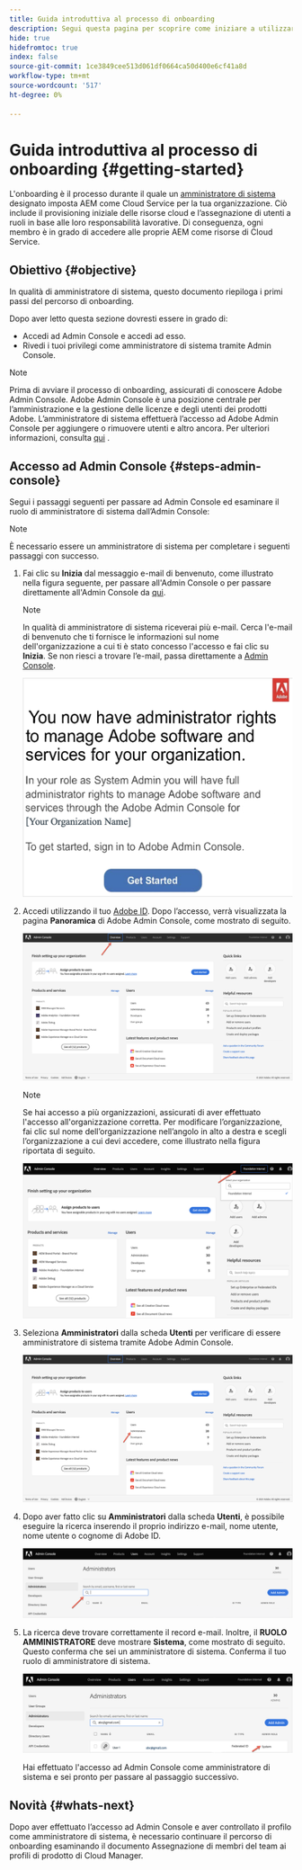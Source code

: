 ```yaml
---
title: Guida introduttiva al processo di onboarding
description: Segui questa pagina per scoprire come iniziare a utilizzare il percorso di onboarding
hide: true
hidefromtoc: true
index: false
source-git-commit: 1ce3849cee513d061df0664ca50d400e6cf41a8d
workflow-type: tm+mt
source-wordcount: '517'
ht-degree: 0%

---
```


# Guida introduttiva al processo di onboarding {#getting-started}

L&#39;onboarding è il processo durante il quale un [amministratore di sistema ](https://experienceleague.adobe.com/docs/experience-manager-cloud-service/onboarding/onboarding-concepts/system-administrator.html?lang=en) designato imposta AEM come Cloud Service per la tua organizzazione. Ciò include il provisioning iniziale delle risorse cloud e l’assegnazione di utenti a ruoli in base alle loro responsabilità lavorative. Di conseguenza, ogni membro è in grado di accedere alle proprie AEM come risorse di Cloud Service.

## Obiettivo {#objective}

In qualità di amministratore di sistema, questo documento riepiloga i primi passi del percorso di onboarding.

Dopo aver letto questa sezione dovresti essere in grado di:

* Accedi ad Admin Console e accedi ad esso.
* Rivedi i tuoi privilegi come amministratore di sistema tramite Admin Console.

>[!NOTE]
>Prima di avviare il processo di onboarding, assicurati di conoscere Adobe Admin Console. Adobe Admin Console è una posizione centrale per l’amministrazione e la gestione delle licenze e degli utenti dei prodotti Adobe. L’amministratore di sistema effettuerà l’accesso ad Adobe Admin Console per aggiungere o rimuovere utenti e altro ancora. Per ulteriori informazioni, consulta [qui](https://experienceleague.adobe.com/docs/experience-manager-cloud-service/onboarding/onboarding-concepts/admin-console.html?lang=en) .


## Accesso ad Admin Console {#steps-admin-console}

Segui i passaggi seguenti per passare ad Admin Console ed esaminare il ruolo di amministratore di sistema dall’Admin Console:

>[!NOTE]
>È necessario essere un amministratore di sistema per completare i seguenti passaggi con successo.

1. Fai clic su **Inizia** dal messaggio e-mail di benvenuto, come illustrato nella figura seguente, per passare all&#39;Admin Console o per passare direttamente all&#39;Admin Console da [qui](https://adminconsole.adobe.com).

   >[!NOTE]
   >In qualità di amministratore di sistema riceverai più e-mail. Cerca l&#39;e-mail di benvenuto che ti fornisce le informazioni sul nome dell&#39;organizzazione a cui ti è stato concesso l&#39;accesso e fai clic su **Inizia**. Se non riesci a trovare l’e-mail, passa direttamente a [Admin Console](https://adminconsole.adobe.com/).

   ![](/help/onboarding/onboarding-journey/assets/sys-admin-getstarted.png)

1. Accedi utilizzando il tuo [Adobe ID](https://experienceleague.adobe.com/docs/experience-manager-cloud-service/onboarding/onboarding-concepts/adobe-id.html?lang=en). Dopo l’accesso, verrà visualizzata la pagina **Panoramica** di Adobe Admin Console, come mostrato di seguito.

   ![](/help/onboarding/onboarding-journey/assets/get-started1.png)

   >[!NOTE]
   >Se hai accesso a più organizzazioni, assicurati di aver effettuato l&#39;accesso all&#39;organizzazione corretta. Per modificare l’organizzazione, fai clic sul nome dell’organizzazione nell’angolo in alto a destra e scegli l’organizzazione a cui devi accedere, come illustrato nella figura riportata di seguito.

   ![](/help/onboarding/onboarding-journey/assets/admin-console-orgswitch.png)

1. Seleziona **Amministratori** dalla scheda **Utenti** per verificare di essere amministratore di sistema tramite Adobe Admin Console.

   ![](/help/onboarding/onboarding-journey/assets/get-started2.png)

1. Dopo aver fatto clic su **Amministratori** dalla scheda **Utenti**, è possibile eseguire la ricerca inserendo il proprio indirizzo e-mail, nome utente, nome utente o cognome di Adobe ID.

   ![](/help/onboarding/onboarding-journey/assets/get-started3.png)

1. La ricerca deve trovare correttamente il record e-mail. Inoltre, il **RUOLO AMMINISTRATORE** deve mostrare **Sistema**, come mostrato di seguito. Questo conferma che sei un amministratore di sistema. Conferma il tuo ruolo di amministratore di sistema.

   ![](/help/onboarding/onboarding-journey/assets/get-started4.png)

   Hai effettuato l&#39;accesso ad Admin Console come amministratore di sistema e sei pronto per passare al passaggio successivo.

## Novità {#whats-next}

Dopo aver effettuato l’accesso ad Admin Console e aver controllato il profilo come amministratore di sistema, è necessario continuare il percorso di onboarding esaminando il documento Assegnazione di membri del team ai profili di prodotto di Cloud Manager.

